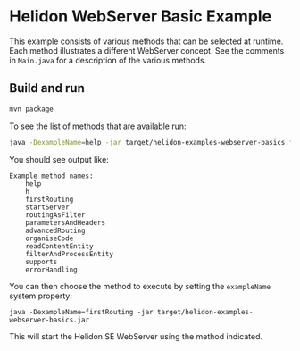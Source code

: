 
# Helidon WebServer Basic Example

This example consists of various methods that can be selected
at runtime. Each method illustrates a different WebServer concept.
See the comments in `Main.java` for a description of the various
methods.

## Build and run

```bash
mvn package
```

To see the list of methods that are available run:

```bash
java -DexampleName=help -jar target/helidon-examples-webserver-basics.jar
```

You should see output like:

```
Example method names:
    help
    h
    firstRouting
    startServer
    routingAsFilter
    parametersAndHeaders
    advancedRouting
    organiseCode
    readContentEntity
    filterAndProcessEntity
    supports
    errorHandling
```

You can then choose the method to execute by setting the `exampleName` system property:

```
java -DexampleName=firstRouting -jar target/helidon-examples-webserver-basics.jar
```

This will start the Helidon SE WebServer using the method indicated.
